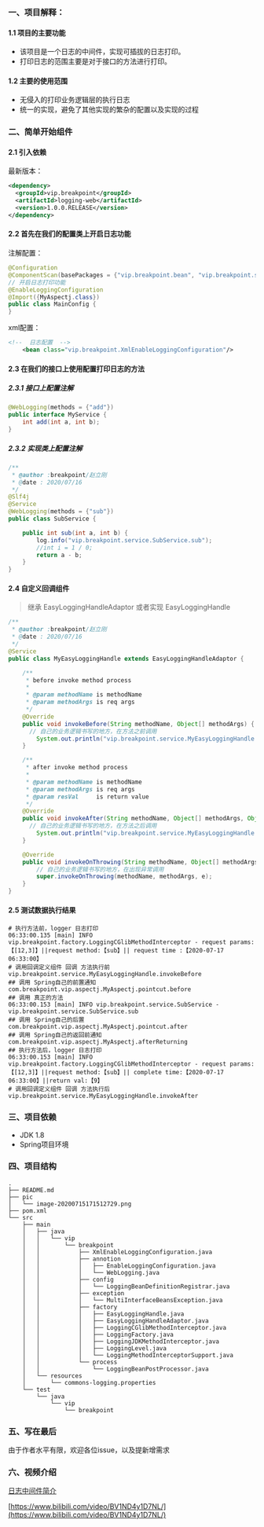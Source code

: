 ### 一、项目解释：

#### 1.1 项目的主要功能

* 该项目是一个日志的中间件，实现可插拔的日志打印。
* 打印日志的范围主要是对于接口的方法进行打印。

#### 1.2 主要的使用范围

* 无侵入的打印业务逻辑层的执行日志
* 统一的实现，避免了其他实现的繁杂的配置以及实现的过程

### 二、简单开始组件

#### 2.1 引入依赖

最新版本：

```xml
<dependency>
  <groupId>vip.breakpoint</groupId>
  <artifactId>logging-web</artifactId>
  <version>1.0.0.RELEASE</version>
</dependency>
```

#### 2.2 首先在我们的配置类上开启日志功能

注解配置：

```java
@Configuration
@ComponentScan(basePackages = {"vip.breakpoint.bean", "vip.breakpoint.service"})
// 开启日志打印功能
@EnableLoggingConfiguration
@Import({MyAspectj.class})
public class MainConfig {
}
```

xml配置：

```xml
<!--  日志配置  -->
    <bean class="vip.breakpoint.XmlEnableLoggingConfiguration"/>
```

#### 2.3 在我们的接口上使用配置打印日志的方法

##### 2.3.1 接口上配置注解

```java
@WebLogging(methods = {"add"})
public interface MyService {
    int add(int a, int b);
}
```

##### 2.3.2 实现类上配置注解

```java
/**
 * @author :breakpoint/赵立刚
 * @date : 2020/07/16
 */
@Slf4j
@Service
@WebLogging(methods = {"sub"})
public class SubService {

    public int sub(int a, int b) {
        log.info("vip.breakpoint.service.SubService.sub");
        //int i = 1 / 0;
        return a - b;
    }
}
```

#### 2.4 自定义回调组件

> 继承 EasyLoggingHandleAdaptor 或者实现  EasyLoggingHandle

```java
/**
 * @author :breakpoint/赵立刚
 * @date : 2020/07/16
 */
@Service
public class MyEasyLoggingHandle extends EasyLoggingHandleAdaptor {

    /**
     * before invoke method process
     *
     * @param methodName is methodName
     * @param methodArgs is req args
     */
    @Override
    public void invokeBefore(String methodName, Object[] methodArgs) {
      // 自己的业务逻辑书写的地方，在方法之前调用
        System.out.println("vip.breakpoint.service.MyEasyLoggingHandle.invokeBefore");
    }

    /**
     * after invoke method process
     *
     * @param methodName is methodName
     * @param methodArgs is req args
     * @param resVal     is return value
     */
    @Override
    public void invokeAfter(String methodName, Object[] methodArgs, Object resVal) {
      // 自己的业务逻辑书写的地方，在方法之后调用
        System.out.println("vip.breakpoint.service.MyEasyLoggingHandle.invokeAfter");
    }

    @Override
    public void invokeOnThrowing(String methodName, Object[] methodArgs, Throwable e) throws Throwable {
      	// 自己的业务逻辑书写的地方，在出现异常调用
        super.invokeOnThrowing(methodName, methodArgs, e);
    }
}
```

#### 2.5 测试数据执行结果

```shell
# 执行方法前，logger 日志打印
06:33:00.135 [main] INFO vip.breakpoint.factory.LoggingCGlibMethodInterceptor - request params:【[12,3]】||request method:【sub】|| request time :【2020-07-17 06:33:00】
# 调用回调定义组件 回调 方法执行前
vip.breakpoint.service.MyEasyLoggingHandle.invokeBefore
## 调用 Spring自己的前置通知
com.breakpoint.vip.aspectj.MyAspectj.pointcut.before
## 调用 真正的方法
06:33:00.153 [main] INFO vip.breakpoint.service.SubService - vip.breakpoint.service.SubService.sub
## 调用 Spring自己的后置
com.breakpoint.vip.aspectj.MyAspectj.pointcut.after
## 调用 Spring自己的返回前通知
com.breakpoint.vip.aspectj.MyAspectj.afterReturning
## 执行方法后，logger 日志打印
06:33:00.153 [main] INFO vip.breakpoint.factory.LoggingCGlibMethodInterceptor - request params:【[12,3]】||request method:【sub】|| complete time:【2020-07-17 06:33:00】||return val:【9】
# 调用回调定义组件 回调 方法执行后
vip.breakpoint.service.MyEasyLoggingHandle.invokeAfter
```

### 三、项目依赖

* JDK 1.8
* Spring项目环境

### 四、项目结构

```shell
.
├── README.md
├── pic
│   └── image-20200715171512729.png
├── pom.xml
└── src
    ├── main
    │   ├── java
    │   │   └── vip
    │   │       └── breakpoint
    │   │           ├── XmlEnableLoggingConfiguration.java
    │   │           ├── annotion
    │   │           │   ├── EnableLoggingConfiguration.java
    │   │           │   └── WebLogging.java
    │   │           ├── config
    │   │           │   └── LoggingBeanDefinitionRegistrar.java
    │   │           ├── exception
    │   │           │   └── MultiInterfaceBeansException.java
    │   │           ├── factory
    │   │           │   ├── EasyLoggingHandle.java
    │   │           │   ├── EasyLoggingHandleAdaptor.java
    │   │           │   ├── LoggingCGlibMethodInterceptor.java
    │   │           │   ├── LoggingFactory.java
    │   │           │   ├── LoggingJDKMethodInterceptor.java
    │   │           │   ├── LoggingLevel.java
    │   │           │   └── LoggingMethodInterceptorSupport.java
    │   │           └── process
    │   │               └── LoggingBeanPostProcessor.java
    │   └── resources
    │       └── commons-logging.properties
    └── test
        └── java
            └── vip
                └── breakpoint

```

### 五、写在最后

由于作者水平有限，欢迎各位issue，以及提新增需求

### 六、视频介绍

[日志中间件简介](https://www.bilibili.com/video/BV1ND4y1D7NL/)

[https://www.bilibili.com/video/BV1ND4y1D7NL/](https://www.bilibili.com/video/BV1ND4y1D7NL/)
